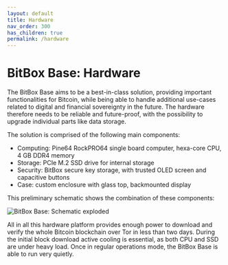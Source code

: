 ```yaml
---
layout: default
title: Hardware
nav_order: 300
has_children: true
permalink: /hardware
---
```

# BitBox Base: Hardware

The BitBox Base aims to be a best-in-class solution, providing important functionalities for Bitcoin, while being able to handle additional use-cases related to digital and financial sovereignty in the future. The hardware therefore needs to be reliable and future-proof, with the possibility to upgrade individual parts like data storage.

The solution is comprised of the following main components:

* Computing: Pine64 RockPRO64 single board computer, hexa-core CPU, 4 GB DDR4 memory
* Storage: PCIe M.2 SSD drive for internal storage
* Security: BitBox secure key storage, with trusted OLED screen and capacitive buttons
* Case: custom enclosure with glass top, backmounted display

This preliminary schematic shows the combination of these components:

![BitBox Base: Schematic exploded](hw/bbb-schematic.png)  

All in all this hardware platform provides enough power to download and verify the whole Bitcoin blockchain over Tor in less than two days. During the initial block download active cooling is essential, as both CPU and SSD are under heavy load. Once in regular operations mode, the BitBox Base is able to run very quietly.
